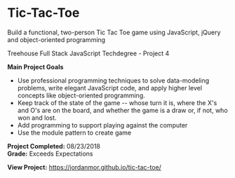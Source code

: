 # Tic-Tac-Toe
Build a functional, two-person Tic Tac Toe game using JavaScript, jQuery and object-oriented programming

Treehouse Full Stack JavaScript Techdegree - Project 4

**Main Project Goals**

  - Use professional programming techniques to solve data-modeling problems, write elegant JavaScript code, 
    and apply higher level concepts like object-oriented programming.
  - Keep track of the state of the game -- whose turn it is, where the X's and O's are on the board, 
    and whether the game is a draw or, if not, who won and lost.
  - Add programming to support playing against the computer
  - Use the module pattern to create game

**Project Completed:** 08/23/2018  
**Grade:** Exceeds Expectations

**View Project:** https://jordanmor.github.io/tic-tac-toe/